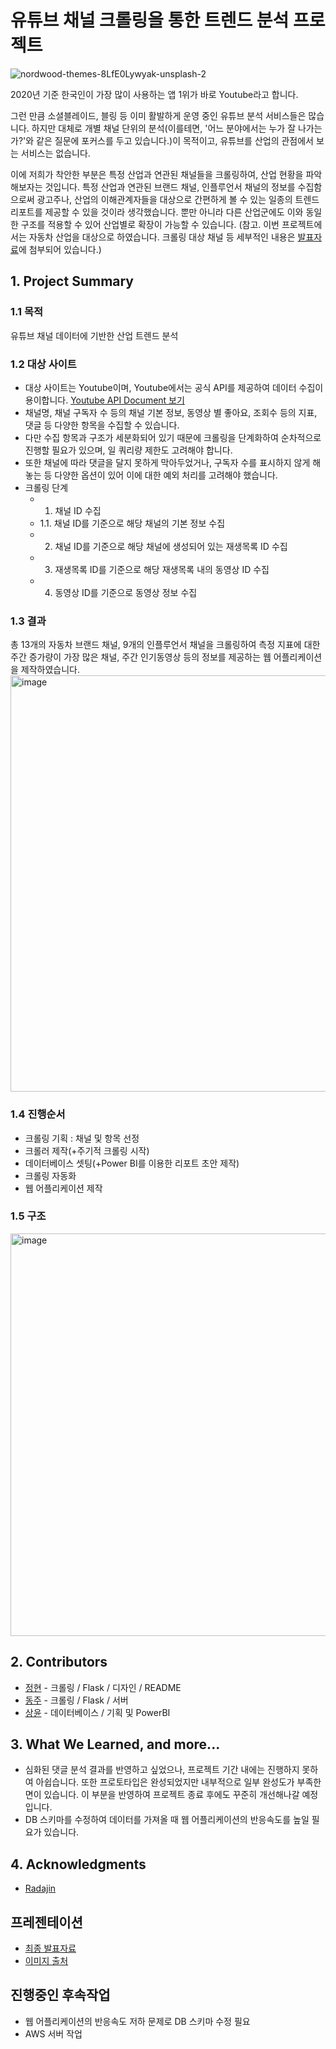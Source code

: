 # 유튜브 채널 크롤링을 통한 트렌드 분석 프로젝트


![nordwood-themes-8LfE0Lywyak-unsplash-2](https://user-images.githubusercontent.com/80465347/128330807-7eeb4c07-3877-4708-9bd1-4d2a4deeda1b.jpg)


2020년 기준 한국인이 가장 많이 사용하는 앱 1위가 바로 Youtube라고 합니다.

그런 만큼 소셜블레이드, 블링 등 이미 활발하게 운영 중인 유튜브 분석 서비스들은 많습니다. 하지만 대체로 개별 채널 단위의 분석(이를테면, '어느 분야에서는 누가 잘 나가는가?'와 같은 질문에 포커스를 두고 있습니다.)이 목적이고, 유튜브를 산업의 관점에서 보는 서비스는 없습니다.

이에 저희가 착안한 부분은 특정 산업과 연관된 채널들을 크롤링하여, 산업 현황을 파악해보자는 것입니다. 특정 산업과 연관된 브랜드 채널, 인플루언서 채널의 정보를 수집함으로써 광고주나, 산업의 이해관계자들을 대상으로 간편하게 볼 수 있는 일종의 트렌드 리포트를 제공할 수 있을 것이라 생각했습니다. 뿐만 아니라 다른 산업군에도 이와 동일한 구조를 적용할 수 있어 산업별로 확장이 가능할 수 있습니다. 
(참고. 이번 프로젝트에서는 자동차 산업을 대상으로 하였습니다. 크롤링 대상 채널 등 세부적인 내용은 [발표자료](https://drive.google.com/file/d/1jGTwHEqVpJSZVmavaZ-DgCPNKNqHfmKO/view?usp=sharing)에 첨부되어 있습니다.) 


## 1. Project Summary 


### 1.1 목적 

유튜브 채널 데이터에 기반한 산업 트렌드 분석 


### 1.2 대상 사이트 

- 대상 사이트는 Youtube이며, Youtube에서는 공식 API를 제공하여 데이터 수집이 용이합니다. [Youtube API Document 보기](https://developers.google.com/youtube/v3/getting-started?hl=ko) 
- 채널명, 채널 구독자 수 등의 채널 기본 정보, 동영상 별 좋아요, 조회수 등의 지표, 댓글 등 다양한 항목을 수집할 수 있습니다.  
- 다만 수집 항목과 구조가 세분화되어 있기 때문에 크롤링을 단계화하여 순차적으로 진행할 필요가 있으며, 일 쿼리량 제한도 고려해야 합니다.  
- 또한 채널에 따라 댓글을 달지 못하게 막아두었거나, 구독자 수를 표시하지 않게 해놓는 등 다양한 옵션이 있어 이에 대한 예외 처리를 고려해야 했습니다. 
- 크롤링 단계
  - 1. 채널 ID 수집
   - 1.1. 채널 ID를 기준으로 해당 채널의 기본 정보 수집 
  - 2. 채널 ID를 기준으로 해당 채널에 생성되어 있는 재생목록 ID 수집
  - 3. 재생목록 ID를 기준으로 해당 재생목록 내의 동영상 ID 수집 
  - 4. 동영상 ID를 기준으로 동영상 정보 수집  


### 1.3 결과

총 13개의 자동차 브랜드 채널, 9개의 인플루언서 채널을 크롤링하여 
측정 지표에 대한 주간 증가량이 가장 많은 채널, 주간 인기동영상 등의 정보를 제공하는 웹 어플리케이션을 제작하였습니다. 
<img width="666" alt="image" src="https://user-images.githubusercontent.com/80465347/128343905-11602bc3-9b63-4a68-b8aa-7191c27ec03a.png">


### 1.4 진행순서 

- 크롤링 기획 : 채널 및 항목 선정
- 크롤러 제작(+주기적 크롤링 시작)  
- 데이터베이스 셋팅(+Power BI를 이용한 리포트 초안 제작)   
- 크롤링 자동화
- 웹 어플리케이션 제작 


### 1.5 구조
<img width="644" alt="image" src="https://user-images.githubusercontent.com/80465347/128333248-d3518160-53a1-43a2-820d-254c83e1225c.png">



## 2. Contributors

* [정현](https://github.com/JeonghyunKo) - 크롤링 / Flask / 디자인 / README
* [동주](https://github.com/lee-edgar) - 크롤링 / Flask / 서버 
* [상윤](https://github.com/metahong) - 데이터베이스 / 기획 및 PowerBI 


## 3. What We Learned, and more... 

- 심화된 댓글 분석 결과를 반영하고 싶었으나, 프로젝트 기간 내에는 진행하지 못하여 아쉽습니다. 또한 프로토타입은 완성되었지만 내부적으로 일부 완성도가 부족한 면이 있습니다. 이 부분을 반영하여 프로젝트 종료 후에도 꾸준히 개선해나갈 예정입니다. 
- DB 스키마를 수정하여 데이터를 가져올 때 웹 어플리케이션의 반응속도를 높일 필요가 있습니다. 


## 4. Acknowledgments 

* [Radajin](https://github.com/radajin)  


## 프레젠테이션 

* [최종 발표자료](https://drive.google.com/file/d/1jGTwHEqVpJSZVmavaZ-DgCPNKNqHfmKO/view?usp=sharing)
* [이미지 출처](https://unsplash.com/photos/8LfE0Lywyak?utm_source=unsplash&utm_medium=referral&utm_content=creditShareLink)

## 진행중인 후속작업

* 웹 어플리케이션의 반응속도 저하 문제로 DB 스키마 수정 필요 
* AWS 서버 작업  
